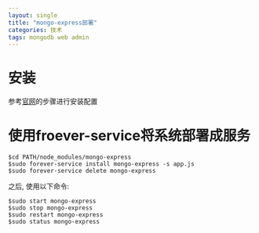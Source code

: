 ```yaml
---
layout: single
title: "mongo-express部署" 
categories: 技术
tags: mongodb web admin
---
```


# 安装

参考[官网](https://github.com/andzdroid/mongo-express)的步骤进行安装配置

# 使用froever-service将系统部署成服务

    $cd PATH/node_modules/mongo-express
    $sudo forever-service install mongo-express -s app.js
    $sudo forever-service delete mongo-express

之后, 使用以下命令:

    $sudo start mongo-express
    $sudo stop mongo-express
    $sudo restart mongo-express
    $sudo status mongo-express
